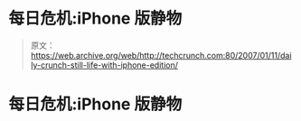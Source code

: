 # 每日危机:iPhone 版静物

> 原文：<https://web.archive.org/web/http://techcrunch.com:80/2007/01/11/daily-crunch-still-life-with-iphone-edition/>

# 每日危机:iPhone 版静物
